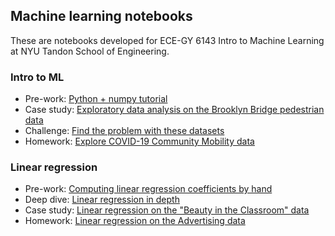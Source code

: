 ## Machine learning notebooks

These are notebooks developed for ECE-GY 6143 Intro to Machine Learning at NYU Tandon School of Engineering.

### Intro to ML

* Pre-work: [Python + numpy tutorial](https://colab.research.google.com/drive/1QIE9hzgwiTLbMx6FSxWir3o4y_sBf_cW?usp=sharing)
* Case study: [Exploratory data analysis on the Brooklyn Bridge pedestrian data](https://colab.research.google.com/github/ffund/ml-notebooks/blob/master/notebooks/1-exploratory-data-analysis.ipynb)
* Challenge: [Find the problem with these datasets](https://colab.research.google.com/github/ffund/ml-notebooks/blob/master/notebooks/1-explore-candidate-datasets.ipynb)
* Homework: [Explore COVID-19 Community Mobility data](https://colab.research.google.com/github/ffund/ml-notebooks/blob/master/notebooks/1-explore-hw.ipynb)

### Linear regression

* Pre-work: [Computing linear regression coefficients by hand](https://colab.research.google.com/github/ffund/ml-notebooks/blob/master/notebooks/2-compute-by-hand.ipynb)
* Deep dive: [Linear regression in depth](https://colab.research.google.com/github/ffund/ml-notebooks/blob/master/notebooks/2-linear-regression-deep-dive)
* Case study: [Linear regression on the "Beauty in the Classroom" data]()
* Homework: [Linear regression on the Advertising data](https://colab.research.google.com/github/ffund/ml-notebooks/blob/master/notebooks/2-advertising-hw.ipynb)
